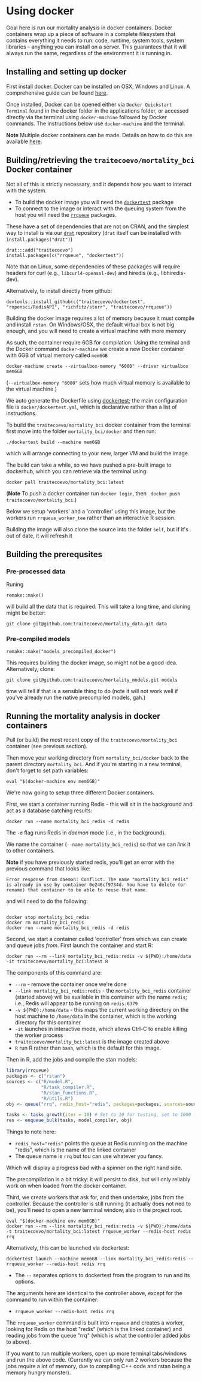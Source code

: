 # Using docker

Goal here is run our mortality analysis in docker containers. Docker containers wrap up a piece of software in a complete filesystem that contains everything it needs to run: code, runtime, system tools, system libraries – anything you can install on a server. This guarantees that it will always run the same, regardless of the environment it is running in.

## Installing and setting up docker

First install docker. Docker can be installed on OSX, Windows and Linux. A comprehensive guide can be found [here](http://docs.docker.com/mac/started/).

Once installed, Docker can be opened either via `Docker Quickstart Terminal` found in the docker folder in the applications folder, or accessed directly via the terminal using `docker-machine` followed by Docker commands. The instructions below use `docker-machine` and the terminal.

**Note** Multiple docker containers can be made. Details on how to do this are available [here](https://docs.docker.com/installation/mac/).

## Building/retrieving the `traitecoevo/mortality_bci` Docker container

Not all of this is strictly necessary, and it depends how you want to interact with the system.

* To build the docker image you will need the [`dockertest`](https://github.com/traitecoevo/dockertest) package
* To connect to the image or interact with the queuing system from the host you will need the [`rrqueue`](https://github.com/traitecoevo/rrqueue) packages.

These have a set of dependencies that are not on CRAN, and the simplest way to install is via our [`drat`](https://github.com/traitecoevo/drat) repository (`drat` itself can be installed with `install.packages("drat")`)

```
drat:::add("traitecoevo")
install.packages(c("rrqueue", "dockertest"))
```

Note that on Linux, some dependencies of these packages will require headers for curl (e.g., `libcurl4-openssl-dev`) and hiredis (e.g., libhiredis-dev).

Alternatively, to install directly from github:

```
devtools::install_github(c("traitecoevo/dockertest", "ropensci/RedisAPI", "richfitz/storr", "traitecoevo/rrqueue"))
```

Building the docker image requires a lot of memory because it must compile and install `rstan`.  On Windows/OSX, the default virtual box is not big enough, and you will need to create a virtual machine with more memory

As such, the container require 6GB for compilation. Using the terminal and the Docker command `docker-machine` we create a new Docker container with 6GB of virtual memory called `mem6GB`

```
docker-machine create --virtualbox-memory "6000" --driver virtualbox mem6GB
```

(`--virtualbox-memory "6000"` sets how much virtual memory is available to the virtual machine.)

We auto generate the Dockerfile using [dockertest](https://github.com/traitecoevo/dockertest); the main configuration file is `docker/dockertest.yml`, which is declarative rather than a list of instructions.

To build the `traitecoevo/mortality_bci` docker container from the terminal first move into the folder `mortality_bci/docker` and then run:

```
./dockertest build --machine mem6GB
```

which will arrange connecting to your new, larger VM and build the image.

The build can take a while, so we have pushed a pre-built image to dockerhub, which you can retrieve via the terminal using:

```
docker pull traitecoevo/mortality_bci:latest
```

(**Note** To push a docker container run `docker login`, then ` docker push traitecoevo/mortality_bci`.)

Below we setup 'workers' and a 'controller' using this image, but the workers run `rrqueue_worker_tee` rather than an interactive R session.

Building the image will also clone the source into the folder `self`, but if it's out of date, it will refresh it

## Building the prerequsites

### Pre-processed data

Runing

```
remake::make()
```

will build all the data that is required.  This will take a long time, and cloning might be better:

```
git clone git@github.com:traitecoevo/mortality_data.git data
```

### Pre-compiled models

```
remake::make("models_precompiled_docker")
```

This requires building the docker image, so might not be a good idea.  Alternatively, clone:

```
git clone git@github.com:traitecoevo/mortality_models.git models
```

time will tell if that is a sensible thing to do (note it will not work well if you've already run the native precompiled models, gah.)

## Running the mortality analysis in docker containers

Pull (or build) the most recent copy of the `traitecoevo/mortality_bci` container (see previous section).

Then move your working directory from `mortality_bci/docker` back to the parent directory `mortality_bci`. And if you're starting in a new terminal, don't forget to set path variables:

```
eval "$(docker-machine env mem6GB)"
```

We're now going to setup three different Docker containers.

First, we start a container running Redis - this will sit in the background and act as a database catching results:

```
docker run --name mortality_bci_redis -d redis
```

The `-d` flag runs Redis in *daemon* mode (i.e., in the background).

We name the container (`--name mortality_bci_redis`) so that we can *link* it to other containers.

**Note** if you have previously started redis, you'll get an error with the previous command that looks like:

```
Error response from daemon: Conflict. The name "mortality_bci_redis" is already in use by container 0e246cf9734d. You have to delete (or rename) that container to be able to reuse that name.
```

and will need to do the following:
```

docker stop mortality_bci_redis
docker rm mortality_bci_redis
docker run --name mortality_bci_redis -d redis
```

Second, we start a container called 'controller' from which we can create and queue jobs _from_. First launch the container and start R:

```
docker run --rm --link mortality_bci_redis:redis -v ${PWD}:/home/data -it traitecoevo/mortality_bci:latest R
```

The components of this command are:

* `--rm` - remove the container once we're done
* `--link mortality_bci_redis:redis` - the `mortality_bci_redis` container (started above) will be available in this container with the name `redis`; i.e., Redis will appear to be running on `redis:6379`
* `-v ${PWD}:/home/data` - this maps the current working directory on the host machine to `/home/data` in the container, which is the working directory for this container
* `-it` launches in interactive mode, which allows Ctrl-C to enable killing the worker process
* `traitecoevo/mortality_bci:latest` is the image created above
* `R` run R rather than `bash`, which is the default for this image.

Then in R, add the jobs and compile the stan models:

```r
library(rrqueue)
packages <- c("rstan")
sources <- c("R/model.R",
             "R/task_compiler.R",
             "R/stan_functions.R",
             "R/utils.R")
obj <- queue("rrq", redis_host="redis", packages=packages, sources=sources)

tasks <- tasks_growth(iter = 10) # Set to 10 for testing, set to 1000 for actual deployment
res <- enqueue_bulk(tasks, model_compiler, obj)
```

Things to note here:

* `redis_host="redis"` points the queue at Redis running on the machine "redis", which is the name of the linked container
* The queue name is `rrq` but tou can use whatever you fancy.

Which will display a progress bad with a spinner on the right hand side.

The precompilation is a bit tricky: it will persist to disk, but will only reliably work on when loaded from the docker container.

Third, we create workers that ask for, and then undertake, jobs from the controller.  Because the controller is still running (it actually does not ned to be), you'll need to open a new terminal window, also in the project root.

```
eval "$(docker-machine env mem6GB)"
docker run --rm --link mortality_bci_redis:redis -v ${PWD}:/home/data -t traitecoevo/mortality_bci:latest rrqueue_worker --redis-host redis rrq
```

Alternatively, this can be launched via dockertest:

```
dockertest launch --machine mem6GB --link mortality_bci_redis:redis -- rrqueue_worker --redis-host redis rrq
```

* The `--` separates options to dockertest from the program to run and its options.

The arguments here are identical to the controller above, except for the command to run within the container:

* `rrqueue_worker --redis-host redis rrq`

The `rrqueue_worker` command is built into `rrqueue` and creates a worker, looking for Redis on the host "redis" (which is the linked container) and reading jobs from the queue "rrq" (which is what the controller added jobs to above).

If you want to run multiple workers, open up more terminal tabs/windows and run the above code. (Currently we can only run 2 workers because the jobs require a lot of memory, due to compiling C++ code and rstan being a memory hungry monster).
